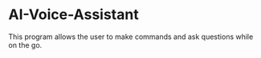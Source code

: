 # AI-Voice-Assistant

This program allows the user to make commands and ask questions while on the go. 
